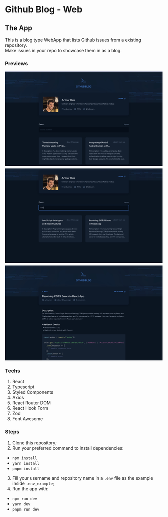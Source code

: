 # Github Blog - Web

## The App
This is a blog type WebApp that lists Github issues from a existing repository.<br>
Make issues in your repo to showcase them in as a blog.

### Previews
<div style="display: flex; gap: 0.5rem; flex-direction: column">
  <img alt="" title="" src="./public/screenshots/blog.jpg">
  <img alt="" title="" src="./public/screenshots/search.jpg">
  <img alt="" title="" src="./public/screenshots/post.jpg">
</div>

### Techs
1. React
2. Typescript
3. Styled Components
4. Axios
5. React Router DOM
6. React Hook Form
7. Zod
8. Font Awesome

### Steps
1. Clone this repository;
2. Run your preferred command to install dependencies:
- `npm install`
- `yarn install` 
- `pnpm install` 
3. Fill your username and repository name in a `.env` file as the example inside `.env_example`; 
4. Run the app with: 
- `npm run dev`
- `yarn dev` 
- `pnpm run dev` 